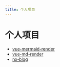 ```yaml
---
title: 个人项目
---
```


# 个人项目

- [vue-mermaid-render](https://github.com/hojas/vue-mermaid-render)
- [vue-md-render](https://github.com/hojas/vue-md-render)
- [nx-blog](https://github.com/hojas/nx-blog)
